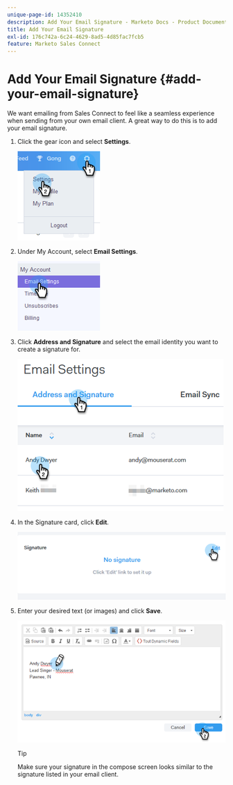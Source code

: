 ```yaml
---
unique-page-id: 14352410
description: Add Your Email Signature - Marketo Docs - Product Documentation
title: Add Your Email Signature
exl-id: 176c742a-6c24-4629-8ad5-4d85fac7fcb5
feature: Marketo Sales Connect
---
```

# Add Your Email Signature {#add-your-email-signature}

We want emailing from Sales Connect to feel like a seamless experience when sending from your own email client. A great way to do this is to add your email signature.

1. Click the gear icon and select **Settings**.

   ![](assets/add-your-email-signature-1.png)

1. Under My Account, select **Email Settings**.

   ![](assets/add-your-email-signature-2.png)

1. Click **Address and Signature** and select the email identity you want to create a signature for.

   ![](assets/add-your-email-signature-3.png)

1. In the Signature card, click **Edit**.

   ![](assets/add-your-email-signature-4.png)

1. Enter your desired text (or images) and click **Save**.

   ![](assets/add-your-email-signature-5.png)

   >[!TIP]
   >
   >Make sure your signature in the compose screen looks similar to the signature listed in your email client.
